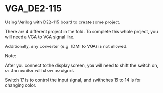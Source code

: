 # VGA_DE2-115
Using Verilog with DE2-115 board to create some project.

There are 4 different project in the fold. To complete this whole project, you will need a VGA to VGA signal line. 

Additionally, any converter (e.g HDMI to VGA) is not allowed.

Note:

After you connect to the display screen, you will need to shift the switch on, or the monitor will show no signal.

Switch 17 is to control the input signal, and swithches 16 to 14 is for changing color.
